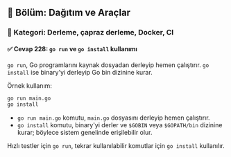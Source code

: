 ## 📘 Bölüm: Dağıtım ve Araçlar  
### 🔹 Kategori: Derleme, çapraz derleme, Docker, CI  
#### ✅ Cevap 228: `go run` ve `go install` kullanımı

`go run`, Go programlarını kaynak dosyadan derleyip hemen çalıştırır. `go install` ise binary'yi derleyip Go bin dizinine kurar.

Örnek kullanım:

```bash
go run main.go
go install
```

- `go run main.go` komutu, `main.go` dosyasını derleyip hemen çalıştırır.
- `go install` komutu, binary'yi derler ve `$GOBIN` veya `$GOPATH/bin` dizinine kurar; böylece sistem genelinde erişilebilir olur.

Hızlı testler için `go run`, tekrar kullanılabilir komutlar için `go install` kullanılır.
